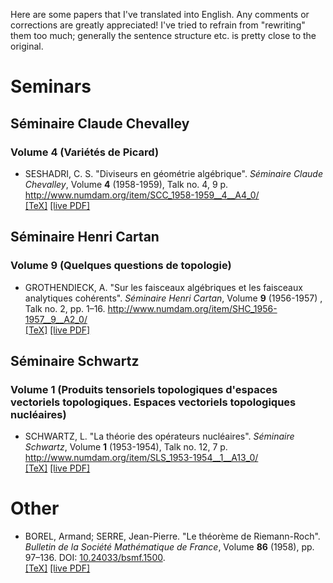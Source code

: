 Here are some papers that I've translated into English. Any comments or corrections are greatly appreciated! I've tried to refrain from "rewriting" them too much; generally the sentence structure etc. is pretty close to the original.

# Seminars

## Séminaire Claude Chevalley
### Volume 4 (Variétés de Picard)

<!---
- GABRIEL, Pierre. "Faisceaux quasi-cohérents". _Séminaire Claude Chevalley_, Volume **4** (1958-1959), Talk no. 1, 12 p. <http://www.numdam.org/item/SCC_1958-1959__4__A1_0/>
  <br/>
  [[TeX]](https://github.com/thosgood/translations/tree/master/seminaire-claude-chevalley-4/1-quasi-coherent-sheaves.tex)
--->

<!---
- GABRIEL, Pierre. "Le théorème de Serre". _Séminaire Claude Chevalley_, Volume **4** (1958-1959), Talk no. 2, 8 p. <http://www.numdam.org/item/SCC_1958-1959__4__A2_0/>
  <br/>
  [[TeX]](https://github.com/thosgood/translations/tree/master/seminaire-claude-chevalley-4/2-serre's-theorem.tex)
--->


- SESHADRI, C. S. "Diviseurs en géométrie algébrique". _Séminaire Claude Chevalley_, Volume **4** (1958-1959), Talk no. 4, 9 p. <http://www.numdam.org/item/SCC_1958-1959__4__A4_0/>
  <br/>
  [[TeX]](https://github.com/thosgood/translations/tree/master/seminaire-claude-chevalley-4/4-divisors-in-algebraic-geometry.tex) [[live PDF]](https://latex.aslushnikov.com/compile?git=https%3A%2F%2Fgithub.com%2Fthosgood%2Ftranslations&target=seminaire-claude-chevalley-4%2F4-divisors-in-algebraic-geometry.tex&command=pdflatex&trackId=1596027138553)

## Séminaire Henri Cartan
### Volume 9 (Quelques questions de topologie)

- GROTHENDIECK, A. "Sur les faisceaux algébriques et les faisceaux analytiques cohérents". _Séminaire Henri Cartan_, Volume **9** (1956-1957) , Talk no. 2, pp. 1–16. <http://www.numdam.org/item/SHC_1956-1957__9__A2_0/>
  <br/>
  [[TeX]](https://github.com/thosgood/translations/tree/master/seminaire-henri-cartan-9/2-coherent-algebraic-analytic-sheaves.tex) [[live PDF]](https://latex.aslushnikov.com/compile?git=https%3A%2F%2Fgithub.com%2Fthosgood%2Ftranslations&target=seminaire-henri-cartan-9%2F2-coherent-algebraic-analytic-sheaves.tex&command=pdflatex&trackId=1595524113730)

## Séminaire Schwartz
### Volume 1 (Produits tensoriels topologiques d'espaces vectoriels topologiques. Espaces vectoriels topologiques nucléaires)

- SCHWARTZ, L. "La théorie des opérateurs nucléaires". _Séminaire Schwartz_, Volume **1** (1953-1954), Talk no. 12, 7 p. <http://www.numdam.org/item/SLS_1953-1954__1__A13_0/>
  <br/>
  [[TeX]](https://github.com/thosgood/translations/tree/master/seminaire-schwartz-1/12-the-theory-of-nuclear-operators.tex) [[live PDF]](https://latex.aslushnikov.com/compile?git=https%3A%2F%2Fgithub.com%2Fthosgood%2Ftranslations&target=seminaire-schwartz-1%2F12-the-theory-of-nuclear-operators.tex&command=pdflatex&trackId=1595524106537)

# Other

- BOREL, Armand; SERRE, Jean-Pierre. "Le théorème de Riemann-Roch". _Bulletin de la Société Mathématique de France_, Volume **86** (1958), pp. 97–136. DOI: [10.24033/bsmf.1500](https://www.doi.org/10.24033/bsmf.1500).
  <br/>
  [[TeX]](https://github.com/thosgood/translations/tree/master/bsmf-86/the-riemann-roch-theorem.tex) [[live PDF]](https://latex.aslushnikov.com/compile?git=https%3A%2F%2Fgithub.com%2Fthosgood%2Ftranslations&target=bsmf-86%2Fthe-riemann-roch-theorem.tex&command=pdflatex&trackId=1595524110173)
  
<!---
- [ ] GROTHENDIECK, Alexander. "La théorie des classes de Chern". _Bulletin de la Société Mathématique de France_, Volume **86** (1958) , pp. 137-154. DOI: [10.24033/bsmf.1501](https://www.doi.org/10.24033/bsmf.1501).
  <br/>
  [[TeX]](https://github.com/thosgood/translations/tree/master/bsmf-86/the-theory-of-chern-classes.tex)
--->

<!---
- [ ] HILBERT, D. "Ueber die Darstellung definiter Formen als Summen von Formenquadraten". _Mathematische Annalen_, Volume **32** (1888), pp. 342–350. <http://eudml.org/doc/157385>.
  <br/>
  [[TeX]](https://github.com/thosgood/translations/tree/master/ma-32/sum-of-squares.tex)
--->

<!---
- [ ] DELIGNE, P. _Equations Différentielles à Points Singuliers Réguliers._ Springer-Verlag, Lecture Notes in Mathematics **163** (1970). <https://publications.ias.edu/node/355>
  <br/>
  [[TeX]](https://github.com/thosgood/translations/tree/master/lnm-163/)
--->

<!---
- [ ] GRAUERT, H. "Über Modifikationen und exzeptionelle analytische Mengen". _Math. Ann._, Volume **146** (1962), pp. 331--368. <http://eudml.org/doc/160940>
  <br/>
  [[TeX]](https://github.com/thosgood/translations/tree/master/ma-146/exceptional-analytic-sets.tex)
--->
